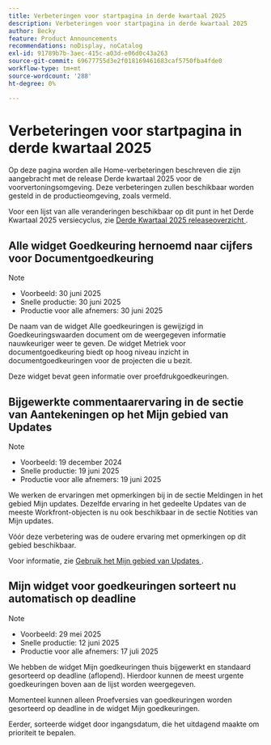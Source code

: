 ```yaml
---
title: Verbeteringen voor startpagina in derde kwartaal 2025
description: Verbeteringen voor startpagina in derde kwartaal 2025
author: Becky
feature: Product Announcements
recommendations: noDisplay, noCatalog
exl-id: 91789b7b-3aec-415c-a03d-e06d0c43a263
source-git-commit: 69677755d3e2f018169461683caf5750fba4fde0
workflow-type: tm+mt
source-wordcount: '288'
ht-degree: 0%

---
```


# Verbeteringen voor startpagina in derde kwartaal 2025

Op deze pagina worden alle Home-verbeteringen beschreven die zijn aangebracht met de release Derde kwartaal 2025 voor de voorvertoningsomgeving. Deze verbeteringen zullen beschikbaar worden gesteld in de productieomgeving, zoals vermeld.

Voor een lijst van alle veranderingen beschikbaar op dit punt in het Derde Kwartaal 2025 versiecyclus, zie [ Derde Kwartaal 2025 releaseoverzicht ](/help/quicksilver/product-announcements/product-releases/25-q3-release-activity/25-q3-release-overview.md).

## Alle widget Goedkeuring hernoemd naar cijfers voor Documentgoedkeuring

>[!NOTE]
>
>* Voorbeeld: 30 juni 2025
>* Snelle productie: 30 juni 2025
>* Productie voor alle afnemers: 30 juni 2025

De naam van de widget Alle goedkeuringen is gewijzigd in Goedkeuringswaarden document om de weergegeven informatie nauwkeuriger weer te geven. De widget Metriek voor documentgoedkeuring biedt op hoog niveau inzicht in documentgoedkeuringen voor de projecten die u bezit.

Deze widget bevat geen informatie over proefdrukgoedkeuringen.

## Bijgewerkte commentaarervaring in de sectie van Aantekeningen op het Mijn gebied van Updates

>[!NOTE]
>
>* Voorbeeld: 19 december 2024
>* Snelle productie: 19 juni 2025
>* Productie voor alle afnemers: 19 juni 2025

We werken de ervaringen met opmerkingen bij in de sectie Meldingen in het gebied Mijn updates. Dezelfde ervaring in het gedeelte Updates van de meeste Workfront-objecten is nu ook beschikbaar in de sectie Notities van Mijn updates.

Vóór deze verbetering was de oudere ervaring met opmerkingen op dit gebied beschikbaar.

Voor informatie, zie [ Gebruik het Mijn gebied van Updates ](/help/quicksilver/workfront-basics/using-home/using-the-home-area/my-updates-area.md).

## Mijn widget voor goedkeuringen sorteert nu automatisch op deadline

>[!NOTE]
>
>* Voorbeeld: 29 mei 2025
>* Snelle productie: 12 juni 2025
>* Productie voor alle afnemers: 17 juli 2025

We hebben de widget Mijn goedkeuringen thuis bijgewerkt en standaard gesorteerd op deadline (aflopend). Hierdoor kunnen de meest urgente goedkeuringen boven aan de lijst worden weergegeven.

Momenteel kunnen alleen Proefversies van goedkeuringen worden gesorteerd op deadline in de widget Mijn goedkeuringen.

Eerder, sorteerde widget door ingangsdatum, die het uitdagend maakte om prioriteit te bepalen.

